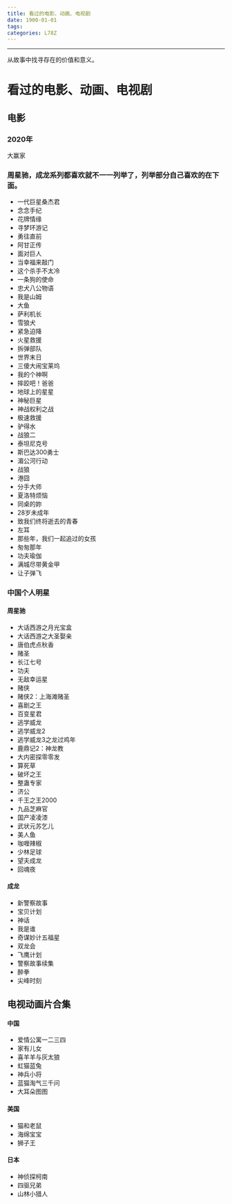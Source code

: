 ```yaml
---
title: 看过的电影、动画、电视剧
date: 1900-01-01
tags:
categories: L78Z
---
```

------

从故事中找寻存在的价值和意义。

<!-- more -->

# 看过的电影、动画、电视剧

## 电影

### 2020年
大赢家

### 周星驰，成龙系列都喜欢就不一一列举了，列举部分自己喜欢的在下面。

* 一代巨星桑杰君
* 念念手纪
* 花牌情缘
* 寻梦环游记
* 勇往直前
* 阿甘正传
* 面对巨人
* 当幸福来敲门
* 这个杀手不太冷
* 一条狗的使命
* 忠犬八公物语
* 我是山姆
* 大鱼
* 萨利机长
* 雪狼犬
* 紧急迫降
* 火星救援
* 拆弹部队
* 世界末日
* 三傻大闹宝莱坞
* 我的个神啊
* 摔跤吧！爸爸
* 地球上的星星
* 神秘巨星
* 神战权利之战
* 极速救援
* 驴得水
* 战狼二
* 泰坦尼克号
* 斯巴达300勇士
* 湄公河行动
* 战狼
* 港囧
* 分手大师
* 夏洛特烦恼
* 同桌的妳
* 28岁未成年
* 致我们终将逝去的青春
* 左耳
* 那些年，我们一起追过的女孩
* 匆匆那年
* 功夫瑜伽
* 满城尽带黄金甲
* 让子弹飞

### 中国个人明星

#### 周星驰

* 大话西游之月光宝盒
* 大话西游之大圣娶亲
* 唐伯虎点秋香
* 赌圣
* 长江七号
* 功夫
* 无敌幸运星
* 赌侠
* 赌侠2：上海滩赌圣
* 喜剧之王
* 百变星君
* 逃学威龙
* 逃学威龙2
* 逃学威龙3之龙过鸡年
* 鹿鼎记2：神龙教
* 大内密探零零发
* 算死草
* 破坏之王
* 整蛊专家
* 济公
* 千王之王2000
* 九品芝麻官
* 国产凌凌漆
* 武状元苏乞儿
* 美人鱼
* 咖喱辣椒
* 少林足球
* 望夫成龙
* 回魂夜

#### 成龙

* 新警察故事
* 宝贝计划
* 神话
* 我是谁
* 奇谋妙计五福星
* 双龙会
* 飞鹰计划
* 警察故事续集
* 醉拳
* 尖峰时刻

## 电视动画片合集

#### 中国

* 爱情公寓一二三四
* 家有儿女
* 喜羊羊与灰太狼
* 虹猫蓝兔
* 神兵小将
* 蓝猫淘气三千问
* 大耳朵图图

#### 美国

* 猫和老鼠
* 海绵宝宝
* 狮子王

#### 日本

* 神侦探柯南
* 四驱兄弟
* 山林小猎人


